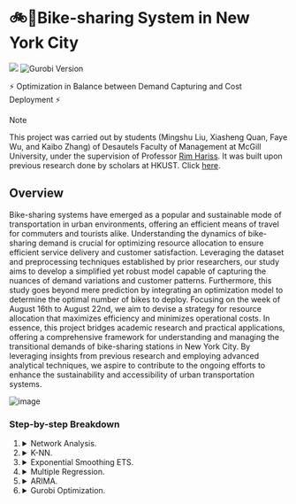 # 🚲🗽Bike-sharing System in New York City
![](https://img.shields.io/badge/python-3.10%2B-blue?logo=Python)
![Gurobi Version](https://img.shields.io/badge/gurobi-11.0.0-blue?logo=gurobi&logoColor=red)

⚡ Optimization in Balance between Demand Capturing and Cost Deployment ⚡

> [!NOTE]
> This project was carried out by students (Mingshu Liu, Xiasheng Quan, Faye Wu, and Kaibo Zhang) of Desautels Faculty of Management at McGill University, under the supervision of Professor [Rim Hariss](https://www.mcgill.ca/desautels/rim-hariss). It was built upon previous research done by scholars at HKUST. Click [here](https://doi.org/10.1145/2820783.2820837.).

## Overview

Bike-sharing systems have emerged as a popular and sustainable mode of transportation in urban environments, offering an efficient means of travel for commuters and tourists alike. Understanding the dynamics of bike-sharing demand is crucial for optimizing resource allocation to ensure efficient service delivery and customer satisfaction. Leveraging the dataset and preprocessing techniques established by prior researchers, our study aims to develop a simplified yet robust model capable of capturing the nuances of demand variations and customer patterns. Furthermore, this study goes beyond mere prediction by integrating an optimization model to determine the optimal number of bikes to deploy. Focusing on the week of August 16th to August 22nd, we aim to devise a strategy for resource allocation that maximizes efficiency and minimizes operational costs. In essence, this project bridges academic research and practical
applications, offering a comprehensive framework for understanding and managing the transitional demands of bike-sharing stations in New York City. By leveraging insights from previous research and employing advanced analytical techniques, we aspire to contribute to the ongoing efforts to enhance the sustainability and accessibility of urban transportation systems.

![image](https://github.com/kbzh2558/Bike-sharing_System_in_New_York_City/assets/161892255/375a9212-296e-4e12-a64b-ab73e70ee3a6)


### Step-by-step Breakdown

1. <details>
    <summary>Network Analysis.</summary>

    - we used the `networkx` package as the primary tool for network analysis. **NOTE:** We aggregated trip records on an hourly basis and created an adjacency matrix.
    - this helped us to capture the inherited relationship between individual stations and include them in the clustering algorithm.
   </details>

2. <details>
    <summary>K-NN.</summary>

    - we used the `sktlearn` package to perform unsupervised learning on the dataset to group stations together. Detailed rationales can be found in the paper. 
   </details>

3. <details>
    <summary>Exponential Smoothing ETS.</summary>

    we had to predict the transition probability, in other words, the tendency for a bike to travel from one cluster to the other at different times between clusters:

      - The `ETS` model: was chosen for its capability to capture human behavioral probabilities, past dependencies, and seasonalities, aligning with the nature of bike-sharing systems.

   </details>

4. <details>
    <summary>Multiple Regression.</summary>

      - considered the hour of the day and day of the week for temporal patterns and incorporates meteorological features: weather type, temperature, and wind speed.

      - autocorrelation found from the Watson test (Durbin-Watson statistic of 0.781) to assess autocorrelation:
        - a. Persistent seasonality observed in residuals (ACF & PACF), despite attempts to decompose, AND
        - b. non-stationary residuals
   </details>

5. <details>
    <summary>ARIMA.</summary>

    - we used auto `ARIMA` to explore the remaining time dependency correlations in the residuals. **NOTE:** `ARIMA` struggles to capture high peaks in time series accurately.

    </details>

6. <details>
   <summary>Gurobi Optimization.</summary>

    - we used `gurobi` to implement our optimization model.
    - the detailed documentation and methods for `gurobi` usage can be found [here](https://www.gurobi.com/).
    - the optimization formulation was in essence a linear programming model:

        - a. with decision variables keeping track of the transitional flow of bikes between clusters to find the optimal number of initial bike deployments.
        - b. the parameters were calculated from the abovementioned prediction models.
        - c. the `objective function` was imitating the techniques of `LASSO Regression` by introducing a regularization term `lamda (λ)` into the formula, seeking to minimize the mismatch between the estimated demand and the number of bikes              checked out at each cluster while penalizing attempts to overly increase the number of initial bikes needed, thereby aligning supply with anticipated demand.
        - d. The optimal `λ` = 6 was selected through trials and errors and sensitivity analysis on the magnitude of changes in demand mismatch.
   </details>



